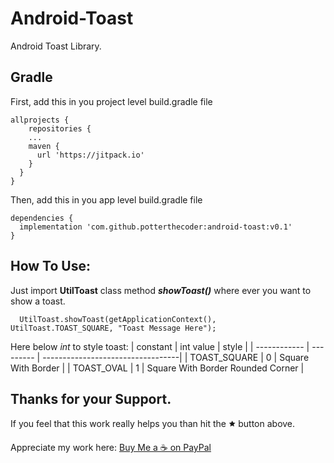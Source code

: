 # Android-Toast
Android Toast Library.

## Gradle

First, add this in you project level build.gradle file
```
allprojects {
    repositories {
    ...
    maven {
      url 'https://jitpack.io'
    }
  }
}
```

Then, add this in you app level build.gradle file
```
dependencies {
  implementation 'com.github.potterthecoder:android-toast:v0.1'
}
```

## How To Use:

Just import **UtilToast** class method ***showToast()*** where ever you want to show a toast.

```
  UtilToast.showToast(getApplicationContext(),  UtilToast.TOAST_SQUARE, "Toast Message Here");
```

Here below *int* to style toast:
| constant     | int value | style                             |
| ------------ | --------- | ----------------------------------|
| TOAST_SQUARE | 0         | Square With Border                |
| TOAST_OVAL   | 1         | Square With Border Rounded Corner |

## Thanks for your Support.
If you feel that this work really helps you than hit the 🟊 button above.

Appreciate my work here: [Buy Me a ☕ on PayPal](https://www.paypal.me/phjethva)
